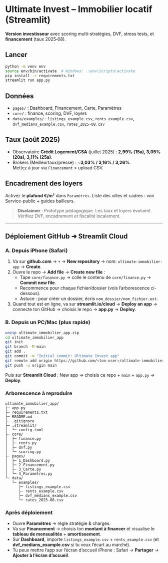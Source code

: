 
# Ultimate Invest – Immobilier locatif (Streamlit)

**Version investisseur** avec scoring multi-stratégies, DVF, stress tests, et **financement** (taux 2025‑08).

## Lancer
```bash
python -m venv env
source env/bin/activate  # Windows: .\env\Scripts\activate
pip install -r requirements.txt
streamlit run app.py
```

## Données
- `pages/` : Dashboard, Financement, Carte, Paramètres
- `core/` : finance, scoring, DVF, loyers
- `data/examples/` : `listings_example.csv`, `rents_example.csv`, `dvf_medians_example.csv`, `rates_2025-08.csv`

## Taux (août 2025)
- Observatoire **Crédit Logement/CSA** (juillet 2025) : **2,99% (15a), 3,05% (20a), 3,11% (25a)**.  
- Brokers (Meilleurtaux/presse) : ~**3,03% / 3,16% / 3,26%**.  
Mettez à jour via `Financement` > upload CSV.

## Encadrement des loyers
Activez le **plafond €/m²** dans `Paramètres`. Liste des villes et cadres : voir Service-public + guides bailleurs.

> **Disclaimer** : Prototype pédagogique. Les taux et loyers évoluent. Vérifiez DVF, encadrement et fiscalité localement.


---

## Déploiement GitHub ➜ Streamlit Cloud

### A. Depuis iPhone (Safari)
1. Va sur **github.com** → `+` → **New repository** → nom: `ultimate-immobilier-app` → **Create**.
2. Ouvre le repo → **Add file** → **Create new file** :
   - Tape `core/finance.py` → colle le contenu de `core/finance.py` → **Commit new file**.
   - Recommence pour chaque fichier/dossier (vois l’arborescence ci-dessous).
   - Astuce : pour créer un dossier, écris `nom_dossier/nom_fichier.ext`.
3. Quand tout est en ligne, va sur **streamlit.io/cloud** → **Deploy an app** → connecte ton GitHub → choisis le repo → **app.py** → **Deploy**.

### B. Depuis un PC/Mac (plus rapide)
```bash
unzip ultimate_immobilier_app.zip
cd ultimate_immobilier_app
git init
git branch -M main
git add .
git commit -m "Initial commit: Ultimate Invest app"
git remote add origin https://github.com/<ton-user>/ultimate-immobilier-app.git
git push -u origin main
```
Puis sur **Streamlit Cloud** : New app → choisis ce repo + `main` + `app.py` → **Deploy**.

### Arborescence à reproduire
```
ultimate_immobilier_app/
├─ app.py
├─ requirements.txt
├─ README.md
├─ .gitignore
├─ .streamlit/
│  └─ config.toml
├─ core/
│  ├─ finance.py
│  ├─ rents.py
│  ├─ dvf.py
│  └─ scoring.py
├─ pages/
│  ├─ 1_Dashboard.py
│  ├─ 2_Financement.py
│  ├─ 3_Carte.py
│  └─ 4_Parametres.py
└─ data/
   └─ examples/
      ├─ listings_example.csv
      ├─ rents_example.csv
      ├─ dvf_medians_example.csv
      └─ rates_2025-08.csv
```

### Après déploiement
- Ouvre **Paramètres** → règle stratégie & charges.
- Va sur **Financement** → choisis ton **montant à financer** et visualise le **tableau de mensualités** + **amortissement**.
- Sur **Dashboard**, importe `listings_example.csv` + `rents_example.csv` (et **dvf_medians_example.csv** si tu veux l’écart au marché).
- Tu peux mettre l’app sur l’écran d’accueil iPhone : Safari → **Partager** → **Ajouter à l’écran d’accueil**.

